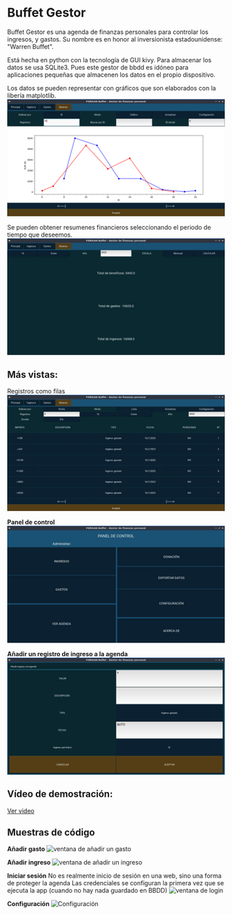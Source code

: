 ﻿# Buffet Gestor
Buffet Gestor es una agenda de finanzas personales para controlar los ingresos, y gastos.
Su nombre  es en honor al inversionista estadounidense: "Warren Buffet".

Está hecha en python con la tecnología de GUI kivy. Para almacenar los datos se usa SQLite3.
Pues este gestor de bbdd es idóneo para aplicaciones pequeñas que almacenen los datos en el propio dispositivo.


Los datos se pueden representar con gráficos que son elaborados con la libería matplotlib.
![Gráfico que representa los ingresos por un lado y los gastos por otro](img/1.jpg)


Se pueden obtener resumenes financieros seleccionando el periodo de tiempo que deseemos.
![resumen de gastos, ingresos y beneficios en un periodo de tiempo](img/3.jpg)


## Más vistas:
Registros como filas
![registros como filas](img/2.jpg)

**Panel de control**
![el panel de control, o menú](img/4.jpg)

**Añadir un registro de ingreso a la agenda**
![ventana de añadir un ingreso](img/5.jpg)



## Vídeo de demostración:
[Ver video](vid/1.mp4)



## Muestras de código
**Añadir gasto**
![ventana de añadir un gasto](img/6.jpg)


**Añadir ingreso**
![ventana de añadir un ingreso](img/7.jpg)


**Iniciar sesión**
No es realmente inicio de sesión en una web, sino una forma de proteger la agenda
Las credenciales se configuran la primera vez que se ejecuta la app (cuando no hay nada guardado en BBDD)
![ventana de login](img/8.jpg)


**Configuración**
![Configuración](img/9.jpg)







